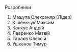 Розробники 
1. Машута Олексанлр (Лідер)
2. Кішеньчук Максим
3. Конкус Андрій
4. Лавренко Матвій
5. Тараєв Олексій
6. Ушканов Тимур
